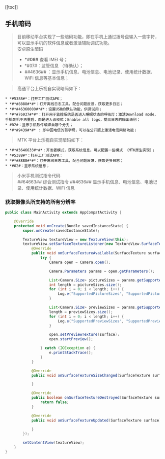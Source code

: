 [[toc]]

## 手机暗码

> 目前移动平台实现了一些暗码功能，即在手机上通过拨号盘输入一些字符，可以显示手机的软件信息或者激活辅助调试功能。  
> 安卓原生暗码
>
> - **\*#06#** 查看 IMEI 号；
> - \*#07#：监管信息 （待确认）；
> - _#_#4636#_#_ ：显示手机信息、电池信息、电池记录、使用统计数据、WiFi 信息等基本信息；

> 高通平台上乐视自实现暗码如下：

    * *#5388#*：打开工厂测试APK；
    * *#*#8888#*#*：打开离线日志工具，配合问题反馈，获取更多日志；
    * *#*#46360000#*#*：设置USB的默认功能，供调试用；
    * *#*#76937#*#*：打开用于监控系统是否进入睡眠状态的呼吸灯；激活Download mode，手机死机不再重启，而是进入该模式；Enable all logs，提高日志的输出级别；
    * #02#：显示手机软件编译自哪个分支；
    * *#*#9439#*#* : 即中国电信的首字母，可以在公开版上激活电信网络功能；

> MTK 平台上乐视自实现暗码如下：

    * *#*#3646633#*#*：开发者模式，获取系统信息，可以配置一些模式 （MTK原生实现）；
    * *#5388#*：打开工厂测试APK；
    * *#*#8888#*#*：打开离线日志工具，配合问题反馈，获取更多日志；
    * *#02#：显示系统信息；

> 小米手机测试指令代码  
> _#_#64663#_#_ 综合测试指令
> _#_#4636#_#_ 显示手机信息、电池信息、电池记录、使用统计数据、WiFi 信息

### 获取摄像头所支持的所有分辨率

```java
public class MainActivity extends AppCompatActivity {

    @Override
    protected void onCreate(Bundle savedInstanceState) {
        super.onCreate(savedInstanceState);

        TextureView textureView = new TextureView(this);
        textureView.setSurfaceTextureListener(new TextureView.SurfaceTextureListener() {
            @Override
            public void onSurfaceTextureAvailable(SurfaceTexture surface, int width, int height) {
                try {
                    Camera open = Camera.open();

                    Camera.Parameters params = open.getParameters();

                    List<Camera.Size> pictureSizes = params.getSupportedPictureSizes();
                    int length = pictureSizes.size();
                    for (int i = 0; i < length; i++) {
                        Log.e("SupportedPictureSizes", "SupportedPictureSizes : " + pictureSizes.get(i).width + "x" + pictureSizes.get(i).height);
                    }

                    List<Camera.Size> previewSizes = params.getSupportedPreviewSizes();
                    length = previewSizes.size();
                    for (int i = 0; i < length; i++) {
                        Log.e("SupportedPreviewSizes", "SupportedPreviewSizes : " + previewSizes.get(i).width + "x" + previewSizes.get(i).height);
                    }

                    open.setPreviewTexture(surface);
                    open.startPreview();

                } catch (IOException e) {
                    e.printStackTrace();
                }
            }

            @Override
            public void onSurfaceTextureSizeChanged(SurfaceTexture surface, int width, int height) {

            }

            @Override
            public boolean onSurfaceTextureDestroyed(SurfaceTexture surface) {
                return false;
            }

            @Override
            public void onSurfaceTextureUpdated(SurfaceTexture surface) {

            }
        });

        setContentView(textureView);
    }
}

```